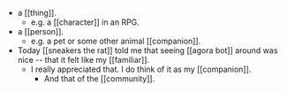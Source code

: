 - a [[thing]].
  - e.g. a [[character]] in an RPG.
- a [[person]].
  - e.g. a pet or some other animal [[companion]].
- Today [[sneakers the rat]] told me that seeing [[agora bot]] around was nice -- that it felt like my [[familiar]].
  - I really appreciated that. I do think of it as my [[companion]].
    - And that of the [[community]].
